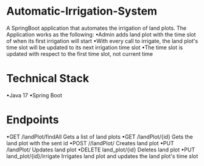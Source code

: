 # Automatic-Irrigation-System
A SpringBoot application that automates the irrigation of land plots. The Application works as the following: 
•Admin adds land plot with the time slot of when its first irrigation will start
•With every call to irrigate, the land plot's time slot will be updated to its next irrigation time slot
•The time slot is updated with respect to the first time slot, not current time

# Technical Stack
•Java 17
•Spring Boot

# Endpoints
•GET /landPlot/findAll Gets a list of land plots
•GET /landPlot/{id} Gets the land plot with the sent id
•POST //landPlot/ Creates land plot
•PUT /landPlot/ Updates land plot
•DELETE land_plot/{id} Deletes land plot
•PUT land_plot/{id}/irrigate Irrigates land plot and updates the land plot's time slot

